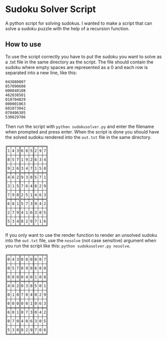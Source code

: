 # Sudoku Solver Script

A python script for solving sudokus.
I wanted to make a script that can solve a sudoku puzzle with the help of a recursion function.

## How to use

To use the script correctly you have to put the sudoku you want to solve as a .txt file in the same directory as the script. The file should contain the sudoku where empty spaces are represented as a 0 and each row is separated into a new line, like this:

```
043080007
057090600
000040108
462038501
010704029
000001063
601073042
070406305
530829706
```

Then run the script with `python sudokusolver.py` and enter the filename when prompted and press enter.
When the script is done you should have the solved sudoku rendered into the `out.txt` file in the same directory.

```
╔═╤═╤═╦═╤═╤═╦═╤═╤═╗
║1│4│3║6│8│5║2│9│7║
╟─┼─┼─╫─┼─┼─╫─┼─┼─╢
║8│5│7║1│9│2║6│3│4║
╟─┼─┼─╫─┼─┼─╫─┼─┼─╢
║9│2│6║3│4│7║1│5│8║
╠═╪═╪═╬═╪═╪═╬═╪═╪═╣
║4│6│2║9│3│8║5│7│1║
╟─┼─┼─╫─┼─┼─╫─┼─┼─╢
║3│1│5║7│6│4║8│2│9║
╟─┼─┼─╫─┼─┼─╫─┼─┼─╢
║7│9│8║2│5│1║4│6│3║
╠═╪═╪═╬═╪═╪═╬═╪═╪═╣
║6│8│1║5│7│3║9│4│2║
╟─┼─┼─╫─┼─┼─╫─┼─┼─╢
║2│7│9║4│1│6║3│8│5║
╟─┼─┼─╫─┼─┼─╫─┼─┼─╢
║5│3│4║8│2│9║7│1│6║
╚═╧═╧═╩═╧═╧═╩═╧═╧═╝
```

If you only want to use the render function to render an unsolved sudoku into the `out.txt` file, use the `nosolve` (not case sensitive) argument when you run the script like this: `python sudokusolver.py nosolve`.

```
╔═╤═╤═╦═╤═╤═╦═╤═╤═╗
║0│4│3║0│8│0║0│0│7║
╟─┼─┼─╫─┼─┼─╫─┼─┼─╢
║0│5│7║0│9│0║6│0│0║
╟─┼─┼─╫─┼─┼─╫─┼─┼─╢
║0│0│0║0│4│0║1│0│8║
╠═╪═╪═╬═╪═╪═╬═╪═╪═╣
║4│6│2║0│3│8║5│0│1║
╟─┼─┼─╫─┼─┼─╫─┼─┼─╢
║0│1│0║7│0│4║0│2│9║
╟─┼─┼─╫─┼─┼─╫─┼─┼─╢
║0│0│0║0│0│1║0│6│3║
╠═╪═╪═╬═╪═╪═╬═╪═╪═╣
║6│0│1║0│7│3║0│4│2║
╟─┼─┼─╫─┼─┼─╫─┼─┼─╢
║0│7│0║4│0│6║3│0│5║
╟─┼─┼─╫─┼─┼─╫─┼─┼─╢
║5│3│0║8│2│9║7│0│6║
╚═╧═╧═╩═╧═╧═╩═╧═╧═╝
```
